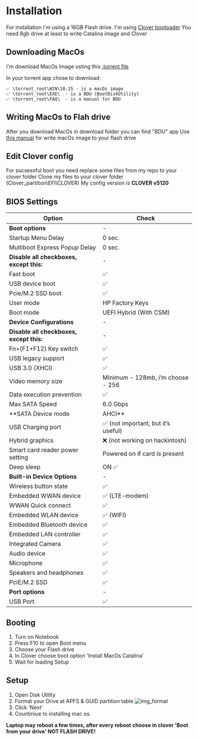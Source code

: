 # Installation

For installation i'm using a 16GB Flash drive.
I'm using [Clover bootoader](https://github.com/CloverHackyColor/CloverBootloader/releases)
You need 8gb drive at least to write Catalina image and Clover

## Downloading MacOs

I'm download MacOs Image usting this [.torrent file](https://github.com/nkngdev/Elitebook-850-G2-Hackintosh/blob/master/%5Bmac-ru.net%5D.t1402.torrent) 

In your torrent app chose to download:
```
✅ \torrent_root\WIN\10.15 - is a macOs image
✅ \torrent_root\EXE\  - is a BDU (BootDiskUtility)
✅ \torrent_root\FAQ\  - is a manual for BDU
```

## Writing MacOs to Flah drive

After you download MacOs in download folder you can find "BDU" app
Use [this manual](https://github.com/nkngdev/Elitebook-850-G2-Hackintosh/blob/master/BDU_FAQ_STARCOM_V2.0.pdf
) for write macOs image to your flash drive

## Edit Clover config

For sucsessful boot you need replace some files from my repo to your clover folder
Clone my files to your clover folder (Clover_partition\EFI\CLOVER\)
My config version is **CLOVER v5120**

## BIOS Settings
Option | Check
------------ | -------------
**Boot options** | -
Startup Menu Delay | 0 sec.
Multiboot Express Popup Delay | 0 sec.
**Disable all checkboxes, except this:** | -
Fast boot | ✅ 
USB device boot | ✅
Pcie/M.2 SSD boot | ✅
User mode | HP Factory Keys
Boot mode | UEFI Hybrid (With CSM)
**Device Configurations** | -
**Disable all checkboxes, except this:** | -
Fn+(F1+F12) Key switch | ✅
USB legacy support | ✅
USB 3.0 (XHCI) | ✅
Video memory size | Minimum - 128mb, i’m choose - 256
Data execution prevention | ✅
Max SATA Speed |  6.0 Gbps
**SATA Device mode | AHCI**
USB Charging port | ✅ (not important, but it’s useful)
Hybrid graphics | ❌ (not working on hackintosh)
Smart card reader power setting | Powered on if card is present
Deep sleep | ON ✅
**Built-in Device Options** | - 
Wireless button state | ✅
Embedded  WWAN device | ✅ (LTE-modem)
WWAN Quick connect | ✅
Embedded WLAN device | ✅ (WIFI)
Embedded Bluetooth device | ✅
Embedded LAN controller | ✅
Integrated Camera | ✅ 
Audio device | ✅
Microphone | ✅
Speakers and headphones | ✅
PciE/M.2 SSD | ✅
**Port options** | -
USB Port | ✅



## Booting

1. Turn on Notebook
2. Press F10 to open Boot menu
3. Choose your Flash drive
4. In Clover choose boot option 'Install MacOs Catalina'
5. Wait for loading Setup

## Setup

1. Open Disk Utility
2. Format your Drive at APFS & GUID partition table
![img_format](https://i.imgur.com/t7FseKX.jpg)
3. Click 'Next'
4. Countiniue to installing mac os.

**Laptop may reboot a few times, after every reboot choose in clover 'Boot from your drive' NOT FLASH DRIVE!**

